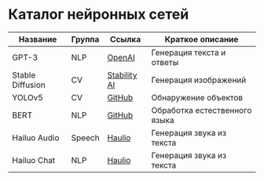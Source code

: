 # Каталог нейронных сетей

| Название         | Группа | Ссылка                                            | Краткое описание              |
|------------------|--------|---------------------------------------------------|-------------------------------|
| GPT-3            | NLP    | [OpenAI](https://openai.com/gpt-3)                | Генерация текста и ответы     |
| Stable Diffusion | CV     | [Stability AI](https://stability.ai)              | Генерация изображений         |
| YOLOv5           | CV     | [GitHub](https://github.com/ultralytics/yolov5)   | Обнаружение объектов          |
| BERT             | NLP    | [GitHub](https://github.com/google-research/bert) | Обработка естественного языка |
| Hailuo Audio     | Speech | [Haulio](https://www.hailuo.ai/audio)             | Генерация звука из текста     |
| Hailuo Chat      | NLP    | [Haulio](https://www.hailuo.ai)                   | Генерация звука из текста     |
